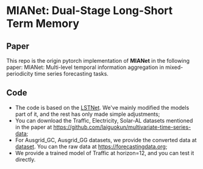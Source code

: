 # MIANet: Dual-Stage Long-Short Term Memory
## Paper
This repo is the origin pytorch implementation of **MIANet** in the following paper: MIANet: Multi-level temporal information aggregation in mixed-periodicity time series forecasting tasks.
## Code
* The code is based on the [LSTNet](https://github.com/laiguokun/LSTNet). We've mainly modified the models part of it, and the rest has only made simple adjustments;
* You can download the Traffic, Electricity, Solar-AL datasets mentioned in the paper at https://github.com/laiguokun/multivariate-time-series-data;
* For Ausgrid_GC, Ausgrid_GG datasets, we provide the converted data at [dataset](https://github.com/wanggis/DSLSTM/tree/main/datasets). You can the raw data at  https://forecastingdata.org;
* We provide a trained model of Traffic at horizon=12, and you can test it directly.
